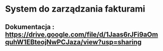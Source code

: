 # System do zarządzania fakturami

## Dokumentacja : https://drive.google.com/file/d/1Jaas6rJFi9aOmquhW1EBteojNwPCJaza/view?usp=sharing
